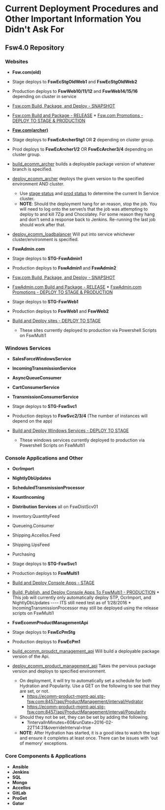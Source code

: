 # Current Deployment Procedures and Other Important Information You Didn't Ask For
## Fsw4.0 Repository
### **Websites**

* **Fsw.com(old)**
 * Stage deploys to **FswEcStgOldWeb1** and **FswEcStgOldWeb2**
 * Production deploys to **FswWeb10/11/12** and **FswWeb14/15/16** depending on cluster in service
 * [Fsw.com Build, Package, and Deploy - SNAPSHOT](http://fswjenkins01:8080/view/Fsw4.0%20Deployment%20Jobs/job/build_fsw_solution_snapshots/)
 * [Fsw.com Build and Package - RELEASE](http://fswjenkins01:8080/view/Fsw4.0%20Deployment%20Jobs/job/build_fsw_solution/)
       * [Fsw.com Promotions - DEPLOY TO STAGE & PRODUCTION](http://fswjenkins01:8080/view/Fsw4.0%20Deployment%20Jobs/job/package_fsw-com_choco_only/)

* **[Fsw.com(archer)](http://gitlab.fsw.com/the-a-team/fsw.com)**
 * Stage deploys to **FswEcArcherStg1** OR **2** depending on cluster group.
 * Prod deploys to **FswEcArcher1/2** OR **FswEcArcher3/4** depending on cluster group.
 * [build_ecomm_archer](http://fswjenkins01:8080/job/build_ecomm_archer/) builds a deployable package version of whatever branch is specified.
 * [deploy_ecomm_archer](http://fswjenkins01:8080/job/deploy_ecomm_archer/) deploys the given version to the specified environment AND cluster.
     * Use [stage status](http://www.stg-fsw.com:9000/status) and [prod status](http://www.fsw.com:9000/status) to determine the current In Service cluster.
     * **NOTE**: Should the deployment hang for an reason, stop the job. You will need to log onto the server/s that the job was attempting to deploy to and kill 7Zip and Chocolatey. For some reason they hang and don't send a response back to Jenkins. Re-running the last job should work after that.
 * [deploy_ecomm_loadbalancer](http://fswjenkins01:8080/job/deploy_ecomm_loadbalancer/) Will put into service whichever cluster/environment is specified.

* **FswAdmin.com**
 * Stage deploys to **STG-FswAdmin1**
 * Production deploys to **FswAdmin1** and **FswAdmin2**
 * [Fsw.com Build, Package, and Deploy - SNAPSHOT](http://fswjenkins01:8080/view/Fsw4.0%20Deployment%20Jobs/job/build_fsw_solution_snapshots/)
 * [FswAdmin.com Build and Package - RELEASE](http://fswjenkins01:8080/view/Fsw4.0%20Deployment%20Jobs/job/build_fsw_solution/)
       * [FswAdmin.com Promotions - DEPLOY TO STAGE & PRODUCTION](http://fswjenkins01:8080/view/Fsw4.0%20Deployment%20Jobs/job/package_fswadmin-com_choco_only/)


 * Stage deploys to **STG-FswWeb1**
 * Production deploys to **FswWeb1** and **FswWeb2**
 * [Build and Deploy sites - DEPLOY TO STAGE](http://fswjenkins01:8080/view/Fsw4.0%20Deployment%20Jobs/job/build_publish_deploy_fsw40/)
      * These sites currently deployed to production via Powershell Scripts on FswMulti1

### **Windows Services**

* **SalesForceWindowsService**
* **IncomingTransmissionService**
* **AsyncQueueConsumer**
* **CartConsumerService**
* **TransmissionConsumerService**

 * Stage deploys to **STG-FswSvc1**
 * Production deploys to **FswSvc2/3/4** (The number of instances will depend on the app)
 * [Build and Deploy Windows Services - DEPLOY TO STAGE](http://fswjenkins01:8080/view/Fsw4.0%20Deployment%20Jobs/job/build_publish_deploy_fsw40/)
      * These windows services currently deployed to production via Powershell Scripts on FswMulti1

### **Console Applications and Other**

* **OcrImport**
* **NightlyDbUpdates**
* **ScheduledTransmissionProcessor**
* **KountIncoming**
* **Distribution Services** all on FswDistScv01
 * Inventory.QuantityFeed
 * Queueing.Consumer
 * Shipping.Accellos.Feed
 * Shipping.UpsFeed
 * Purchasing

 * Stage deploys to **STG-FswSvc1**
 * Production deploys to **FswMulti1**
 * [Build and Deploy Console Apps - STAGE](http://fswjenkins01:8080/view/Fsw4.0%20Deployment%20Jobs/job/build_publish_deploy_fsw40/)
 * [Build, Publish, and Deploy Console Apps To FswMulti1 - PRODUCTION](http://fswjenkins01:8080/view/Fsw4.0%20Deployment%20Jobs/job/build_publish_fsw40_prod/)
        * This job will currently only automatically deploy STP, OcrImport, and NightlyDbUpdates ---- ITS still need test as of 1/28/2016
        * IncomingTransmissionProcessor may still be deployed using the release scripts on FswMulti1
* **FswEcommProductManagementApi**
 * Stage deploys to **FswEcPmStg**
 * Production deploys to **FswEcPm1**
 * [build_ecomm_proudct_management_api](http://fswjenkins01:8080/job/build_ecomm_product_management_api/) Will build a deployable package version of the Api.
 * [deploy_ecomm_product_management_api]() Takes the pervious package version and deploys to specified environment.
     * On deployment, it will try to automatically set a schedule for both Hydration and Popularity. Use a GET on the following to see that they are set, or not.
         * https://ecomm-product-mgmt-api.stg-fsw.com:8457/api/ProductManagement/interval/Hydrator
         * https://ecomm-product-mgmt-api.stg-fsw.com:8457/api/ProductManagement/interval/Popularity
     * Should they not be set, they can be set by adding the following.
         * ?intervalInMinutes=60&runDate=2016-02-22T14:31&overrideInterval=true
     * **NOTE**: After Hydration has started, it is a good idea to watch the logs and ensure it completes at least once. There can be issues with 'out of memory' exceptions.


### **Core Components & Applications**

* **Ansible**
* **Jenkins**
* **SQL**
* **Mongo**
* **Accellos**
* **GitLab**
* **ProGet**
* **Gator**